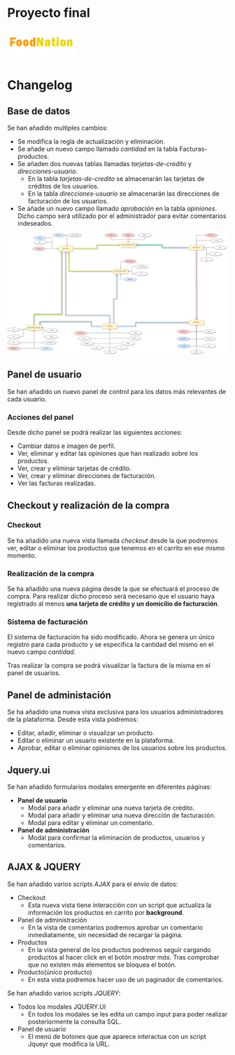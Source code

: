 # Proyecto final
<img src="img/logo.png" />

# Changelog

## Base de datos
Se han añadido multiples cambios:
- Se modifica la regla de actualización y eliminación.
- Se añade un nuevo campo llamado *cantidad* en la tabla Facturas-productos.
- Se añaden dos nuevas tablas llamadas *tarjetas-de-credito* y *direcciones-usuario*.
	- En la  tabla *tarjetas-de-credito* se almacenarán las tarjetas de créditos de los usuarios.
	- En la tabla *direcciones-usuario* se almacenarán las direcciones de facturación de los usuarios.
- Se añade un nuevo campo llamado *aprobación* en la tabla *opiniones*. Dicho campo será utilizado por el administrador para evitar comentarios indeseados.
<img src="img/diagrama.png">

## Panel de usuario
Se han añadido un nuevo panel de control para los datos más relevantes de cada usuario.

### Acciones del panel
Desde dicho panel se podrá realizar las siguientes acciones:
* Cambiar datos e imagen de perfil.
* Ver, eliminar y editar las opiniones que han realizado sobre los productos.
* Ver, crear y eliminar tarjetas de crédito.
* Ver, crear y eliminar direcciones de facturación.
* Ver las facturas realizadas.

## Checkout y realización de la compra
### Checkout
Se ha añadido una nueva vista llamada *checkout* desde la que podremos ver, editar o eliminar los productos que tenemos en el carrito en ese mismo momento.

### Realización de la compra
Se ha añadido una nueva página desde la que se efectuará el proceso de compra.
Para realizar dicho proceso será necesario que el usuario haya registrado al menos **una tarjeta de crédito y un domicilio de facturación**.
### Sistema de facturación
El sistema de facturación ha sido modificado. Ahora se genera un único registro para cada producto y se especifica la cantidad del mismo en el nuevo campo *cantidad*.

Tras realizar la compra se podrá visualizar la factura de la misma en el panel de usuarios.
## Panel de administación
Se ha añadido una nueva vista exclusiva para los usuarios administradores de la plataforma.
Desde esta vista podremos:
* Editar, añadir, eliminar o visualizar un producto.
* Editar o eliminar un usuario existente en la plataforma.
* Aprobar, editar o eliminar opiniones de los usuarios sobre los productos.

## Jquery.ui
Se han añadido formularios modales emergente en diferentes páginas:
- **Panel de usuario**
	* Modal para añadir y eliminar una nueva tarjeta de crédito.
	* Modal para añadir y eliminar una nueva dirección de facturación.
	* Modal para editar y eliminar un comentario.
- **Panel de administración**
	* Modal para confirmar la eliminación de productos, usuarios y comentarios.

## AJAX & JQUERY
Se han añadido varios scripts *AJAX* para el envío de datos:
- Checkout
	* Esta nueva vista tiene interacción con un script que actualiza la información los productos en carrito por **background**.
- Panel de administración
	* En la vista de comentarios podremos aprobar un comentario inmediatamente, sin necesidad de recargar la página.
- Productos
	* En la vista general de los productos podremos seguir cargando productos al hacer click en el botón *mostrar más*. Tras comprobar que no existen más elementos se bloquea el botón.
- Producto(único producto)
	* En esta vista podremos hacer uso de un paginador de comentarios.

Se han añadido varios scripts *JQUERY*:
- Todos los modales JQUERY.UI
	* En todos los modales se les edita un campo input para poder realizar posteriormente la consulta SQL.
- Panel de usuario
	* El menú de botones que que aparece interactua con un script Jqueyr que modifica la URL.


